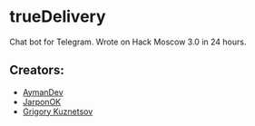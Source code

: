 # trueDelivery

Chat bot for Telegram. Wrote on Hack Moscow 3.0 in 24 hours.

## Creators:
* [AymanDev](https://github.com/AymanDev)
* [JarponOK](https://github.com/JarponOK)
* [Grigory Kuznetsov](https://github.com/gregkuznetsov1998)
